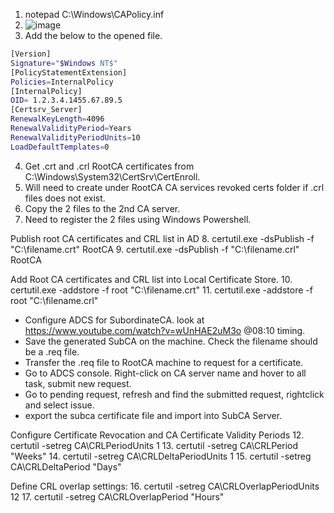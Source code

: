 1. notepad C:\Windows\CAPolicy.inf
2. ![image](https://user-images.githubusercontent.com/59461655/148338282-b0f278e7-611a-4be2-bf44-b452e4264363.png)
3. Add the below to the opened file.
```bash
[Version]
Signature="$Windows NT$"
[PolicyStatementExtension]
Policies=InternalPolicy
[InternalPolicy]
OID= 1.2.3.4.1455.67.89.5
[Certsrv_Server]
RenewalKeyLength=4096
RenewalValidityPeriod=Years
RenewalValidityPeriodUnits=10
LoadDefaultTemplates=0
````
4. Get .crt and .crl RootCA certificates from C:\Windows\System32\CertSrv\CertEnroll.
5. Will need to create under RootCA CA services revoked certs folder if .crl files does not exist. 
6. Copy the 2 files to the 2nd CA server. 
7. Need to register the 2 files using Windows Powershell. 

Publish root CA certificates and CRL list in AD
8. certutil.exe -dsPublish -f "C:\filename.crt" RootCA
9. certutil.exe -dsPublish -f "C:\filename.crl" RootCA

Add Root CA certificates and CRL list into Local Certificate Store. 
10. certutil.exe -addstore -f root "C:\filename.crt"
11. certutil.exe -addstore -f root "C:\filename.crl"

- Configure ADCS for SubordinateCA. look at https://www.youtube.com/watch?v=wUnHAE2uM3o @08:10 timing.
- Save the generated SubCA on the machine. Check the filename should be a .req file. 
- Transfer the .req file to RootCA machine to request for a certificate. 
- Go to ADCS console. Right-click on CA server name and hover to all task, submit new request. 
- Go to pending request, refresh and find the submitted request, rightclick and select issue. 
- export the subca certificate file and import into SubCA Server. 

Configure Certificate Revocation and CA Certificate Validity Periods
12. certutil -setreg CA\CRLPeriodUnits 1
13. certutil -setreg CA\CRLPeriod "Weeks"
14. certutil -setreg CA\CRLDeltaPeriodUnits 1
15. certutil -setreg CA\CRLDeltaPeriod "Days"

Define CRL overlap settings: 
16. certutil -setreg CA\CRLOverlapPeriodUnits 12
17. certutil -setreg CA\CRLOverlapPeriod "Hours" 

